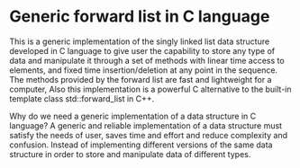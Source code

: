 # Generic forward list in C language
This is a generic implementation of the singly linked list data structure developed in C language to give user the capability to store any type of data and manipulate it through a set of methods
with linear time access to elements, and fixed time insertion/deletion at any point in the sequence. The methods provided by the forward list are fast and lightweight for a computer, Also this implementation
is a powerful C alternative to the built-in template class std::forward_list in C++.

 Why do we need a generic implementation of a data structure in C language?
 A generic and reliable implementation of a data structure must satisfy the needs of user, saves time and effort and reduce complexity and confusion. Instead of implementing different versions of the same data 
 structure in order to store and manipulate data of different types.

 
